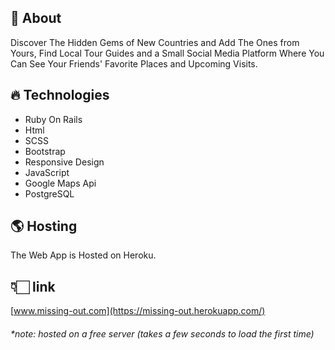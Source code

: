 ## 💎 About  
Discover The Hidden Gems of New Countries and Add The Ones from Yours, Find Local Tour Guides and a Small Social Media Platform Where You Can See Your Friends' Favorite Places and Upcoming Visits.

## 🔥 Technologies  
- Ruby On Rails
- Html
- SCSS
- Bootstrap
- Responsive Design
- JavaScript
- Google Maps Api
- PostgreSQL

## 🌎 Hosting  
The Web App is Hosted on Heroku. 

## 👇🏻 link 
[www.missing-out.com](https://missing-out.herokuapp.com/)
<h6><em>*note: hosted on a free server (takes a few seconds to load the first time)</em></h6>
